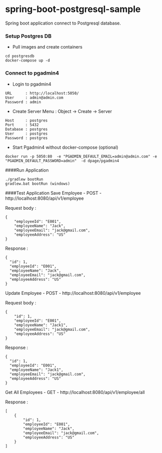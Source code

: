 # spring-boot-postgresql-sample
Spring boot application connect to Postgresql database.

### Setup Postgres DB

* Pull images and create containers
```
cd postgresdb
docker-compose up -d
```

### Connect to pgadmin4
* Login to pgadmin4
```
URL      : http://localhost:5050/
User     : admin@admin.com
Password : admin
```
* Create Server
  Menu : Object -> Create -> Server
```
Host     : postgres
Port     : 5432
Database : postgres
User     : postgres
Password : postgres
```
* Start Pgadmin4 without docker-compose (optional)
```
docker run -p 5050:80  -e "PGADMIN_DEFAULT_EMAIL=admin@admin.com" -e "PGADMIN_DEFAULT_PASSWORD=admin"  -d dpage/pgadmin4
```
####Run Application
```
./gradlew bootRun
gradlew.bat bootRun (windows)
```
####Test Application
Save Employee - POST - http://localhost:8080/api/v1/employee

Request body :
```
{
    "employeeId": "E001",
    "employeeName": "Jack",
    "employeeEmail": "jack@gmail.com",
    "employeeAddress": "US"
}
```
Response :
```
{
  "id": 1,
  "employeeId": "E001",
  "employeeName": "Jack",
  "employeeEmail": "jack@gmail.com",
  "employeeAddress": "US"
}
```

Update Employee - POST - http://localhost:8080/api/v1/employee

Request body :
```
{
    "id": 1,
    "employeeId": "E001",
    "employeeName": "Jack1",
    "employeeEmail": "jack@gmail.com",
    "employeeAddress": "US"
}
```
Response :
```
{
  "id": 1,
  "employeeId": "E001",
  "employeeName": "Jack1",
  "employeeEmail": "jack@gmail.com",
  "employeeAddress": "US"
}
```

Get All Employees - GET - http://localhost:8080/api/v1/employee/all

Response :
```
[
    {
        "id": 1,
        "employeeId": "E001",
        "employeeName": "Jack",
        "employeeEmail": "jack@gmail.com",
        "employeeAddress": "US"
    }
]
```
